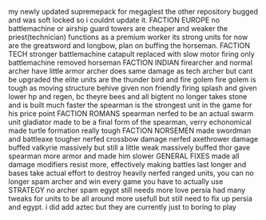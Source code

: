 my newly updated supremepack for megaglest 
the other repository bugged and was soft locked so i couldnt update it.
		FACTION EUROPE
no battlemachine or airship
guard towers are cheaper and weaker
the priest(technician) functions as a premium worker
its strong units for now are the greatsword and longbow, plan on buffing the horseman.
		FACTION TECH
stronger battlemachine
catapult replaced with slow motor firing only battlemachine
removed horseman
		FACTION INDIAN
firearcher and normal archer have little armor
archer does same damage as tech archer but cant be upgraded
the elite units are the thunder bird and fire golem
fire golem is tough as moving structure
behive given non friendly firing splash and given lower hp and regen, bc theyre bees and all
bigtent no longer takes stone and is built much faster
the spearman is the strongest unit in the game for his price point
		FACTION ROMANS
spearman nerfed to be an actual swarm unit
gladiator made to be a final form of the spearman, verry echonomical
made turtle formation really tough
		FACTION NORSEMEN
made swordman and battleaxe tougher
nerfed crossbow damage
nerfed axethrower damage
buffed valkyrie massively but still a little weak
massively buffed thor
gave spearman more armor and made him slower
		GENERAL FIXES
made all damage modifiers resist more, effectively making battles last longer and
bases take actual effort to destroy
heavily nerfed ranged units, you can no longer spam archer and win every game
you have to actually use STRATEGY no archer spam
egypt still needs more love
persia had many tweaks for units to be all around more usefull but still
need to fix up persia and egypt. i did add aztec but they are currently just
to boring to play
